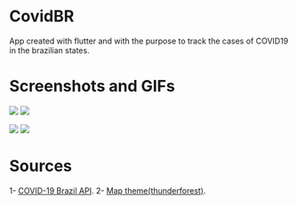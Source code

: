 # CovidBR

App created with flutter and with the purpose to track the cases of COVID19 in the brazilian states.

# Screenshots and GIFs

![](https://i.imgur.com/lTYUCWp.jpg)
![](https://i.imgur.com/Wzi4NtR.jpg)


![](https://media2.giphy.com/media/Y1Mha91eWZV6pVthWE/giphy.gif)
![](https://media0.giphy.com/media/WtIlPKlbDRksEJw1s4/giphy.gif)

# Sources

1- [COVID-19 Brazil API](https://covid19-brazil-api.now.sh/).
2- [Map theme(thunderforest)](https://covid19-brazil-api.now.sh/).
